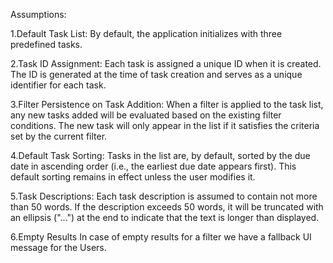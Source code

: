 Assumptions:

1.Default Task List:
By default, the application initializes with three predefined tasks.

2.Task ID Assignment:
Each task is assigned a unique ID when it is created. The ID is generated at the time of task creation and serves as a unique identifier for each task.

3.Filter Persistence on Task Addition:
When a filter is applied to the task list, any new tasks added will be evaluated based on the existing filter conditions. The new task will only appear in the list if it satisfies the criteria set by the current filter.

4.Default Task Sorting:
Tasks in the list are, by default, sorted by the due date in ascending order (i.e., the earliest due date appears first). This default sorting remains in effect unless the user modifies it.

5.Task Descriptions:
Each task description is assumed to contain not more than 50 words. If the description exceeds 50 words, it will be truncated with an ellipsis ("...") at the end to indicate that the text is longer than displayed.

6.Empty Results
In case of empty results for a filter we have a fallback UI message for the Users.
